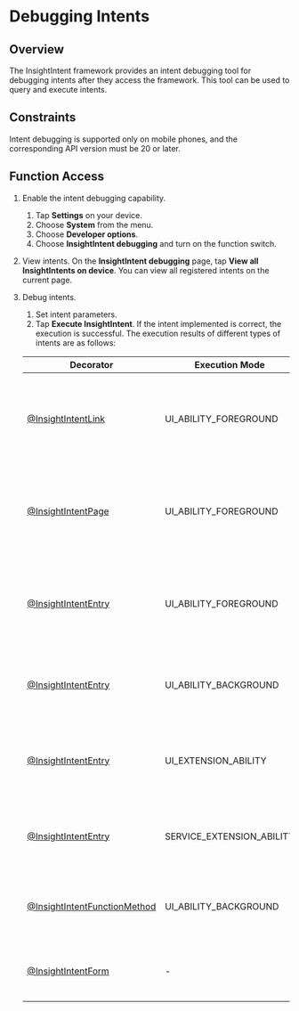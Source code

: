 # Debugging Intents

<!--Kit: Ability Kit-->
<!--Subsystem: Ability-->
<!--Owner: @linjunjie6-->
<!--Designer: @zhangyafei-echo-->
<!--Tester: @lixueqing513-->
<!--Adviser: @huipeizi-->

## Overview
The InsightIntent framework provides an intent debugging tool for debugging intents after they access the framework. This tool can be used to query and execute intents.

## Constraints
Intent debugging is supported only on mobile phones, and the corresponding API version must be 20 or later.

## Function Access

1. Enable the intent debugging capability.
     1. Tap **Settings** on your device.
     2. Choose **System** from the menu.
     3. Choose **Developer options**.
     4. Choose **InsightIntent debugging** and turn on the function switch.
2. View intents. On the **InsightIntent debugging** page, tap **View all InsightIntents on device**.
   You can view all registered intents on the current page.
3. Debug intents.
     1. Set intent parameters.
     2. Tap **Execute InsightIntent**.
        If the intent implemented is correct, the execution is successful. The execution results of different types of intents are as follows:

      | Decorator| Execution Mode| Intent Call Result|
      | --------- | --------- | -------- |
      | [@InsightIntentLink](../../application-dev/reference/apis-ability-kit/js-apis-app-ability-InsightIntentDecorator.md#insightintentlink) | UI_ABILITY_FOREGROUND | The page is redirected. A semi-modal window appears in the lower part to display the intent call return result.|
      | [@InsightIntentPage](../../application-dev/reference/apis-ability-kit/js-apis-app-ability-InsightIntentDecorator.md#insightintentpage) | UI_ABILITY_FOREGROUND | The page is redirected. A semi-modal window appears in the lower part to display the intent call return result.|
      | [@InsightIntentEntry](../../application-dev/reference/apis-ability-kit/js-apis-app-ability-InsightIntentDecorator.md#insightintententry) | UI_ABILITY_FOREGROUND | The page is redirected. A semi-modal window appears in the lower part to display the intent call return result.|
      | [@InsightIntentEntry](../../application-dev/reference/apis-ability-kit/js-apis-app-ability-InsightIntentDecorator.md#insightintententry) | UI_ABILITY_BACKGROUND | A semi-modal window appears in the lower part to display the intent call return result.|
      | [@InsightIntentEntry](../../application-dev/reference/apis-ability-kit/js-apis-app-ability-InsightIntentDecorator.md#insightintententry)| UI_EXTENSION_ABILITY | A semi-modal window appears in the lower part to display the embedded [UIExtensionAbility](../../application-dev/reference/apis-ability-kit/js-apis-app-ability-uiExtensionAbility.md#uiextensionability) page.|
      | <!--DelRow--> [@InsightIntentEntry](../../application-dev/reference/apis-ability-kit/js-apis-app-ability-InsightIntentDecorator.md#insightintententry) | SERVICE_EXTENSION_ABILITY | A semi-modal window appears in the lower part to display the intent call return result.|
      | [@InsightIntentFunctionMethod](../../application-dev/reference/apis-ability-kit/js-apis-app-ability-InsightIntentDecorator.md#insightintentfunctionmethod) | UI_ABILITY_BACKGROUND | A semi-modal window appears in the lower part to display the intent call return result.|
      | [@InsightIntentForm](../../application-dev/reference/apis-ability-kit/js-apis-app-ability-InsightIntentDecorator.md#insightintentform) | - | An embedded widget page. You can tap the widget to go to the application.|
